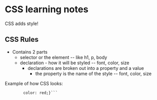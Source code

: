 # CSS learning notes

CSS adds style!

## CSS Rules
 - Contains 2 parts
   - selector or the element -- like h1, p, body
   - declaration - how it will be styled -- font, color, size
     - declarations are broken out into a property and a value
        - the property is the name of the style -- font, color, size

Example of how CSS looks:
``` p {
        color: red;}```
